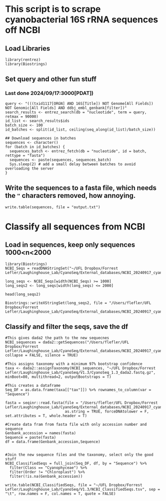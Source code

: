 # This script is to scrape cyanobacterial 16S rRNA sequences off NCBI

## Load Libraries
```
library(rentrez)
library(Biostrings)
```
## Set query and other fun stuff
### Last done 2024/09/17:3000[PDAT])
```
query <- "(((txid1117[ORGN] AND 16S[Title]) NOT Genome[All Fields]) NOT Genomic[All Fields] AND ddbj_embl_genbank[filter])"
search_results <- entrez_search(db = "nucleotide", term = query, retmax = 90000)
id_list <- search_results$ids
batch_size <- 100
id_batches <- split(id_list, ceiling(seq_along(id_list)/batch_size))

## Download sequences in batches
sequences <- character()
for (batch in id_batches) {
  sequences_batch <- entrez_fetch(db = "nucleotide", id = batch, rettype = "fasta")
  sequences <- paste(sequences, sequences_batch)
  Sys.sleep(2) # add a small delay between batches to avoid overloading the server
}
```
## Write the sequences to a fasta file, which needs the ```"``` characters removed, how annoying.
```
write.table(sequences, file = "output.txt")
```
# Classify all sequences from NCBI

## Load in sequences, keep only sequences 1000\<n\<2000

```{r message=FALSE}
library(Biostrings)
NCBI_Seqs = readDNAStringSet("~/UFL Dropbox/Forrest Lefler/Laughinghouse_Lab/CyanoSeq/External_databases/NCBI_20240917_cyano_16S.fa")

long_seqs <- NCBI_Seqs[width(NCBI_Seqs) >= 1000]
long_seqs2 <- long_seqs[width(long_seqs) <= 2000]

head(long_seqs2)

Biostrings::writeXStringSet(long_seqs2, file = "/Users/flefler/UFL Dropbox/Forrest Lefler/Laughinghouse_Lab/CyanoSeq/External_databases/NCBI_20240917_cyano_16S_FILTERED.fa")
```

## Classify and filter the seqs, save the df

```{r message=FALSE}
#This gives dada2 the path to the new sequecnes
NCBI_sequences = dada2::getSequences("/Users/flefler/UFL Dropbox/Forrest Lefler/Laughinghouse_Lab/CyanoSeq/External_databases/NCBI_20240917_cyano_16S_FILTERED.fa", collapse = FALSE, silence = TRUE)

#This assigns taxonomy with a minimum 97% bootstrap confidence
taxa <- dada2::assignTaxonomy(NCBI_sequences, "~/UFL Dropbox/Forrest Lefler/Laughinghouse_Lab/CyanoSeq/V1.3/CyanoSeq_1.3_dada2.fastq.gz", minBoot=80, multithread=2, outputBootstraps = T)

#This creates a dataframe
Seq_DF = as.data.frame(taxa[["tax"]]) %>% rownames_to_column(var = "Sequence")

fasta = seqinr::read.fasta(file = "/Users/flefler/UFL Dropbox/Forrest Lefler/Laughinghouse_Lab/CyanoSeq/External_databases/NCBI_20240917_cyano_16S_FILTERED.fa",
                           as.string = TRUE, forceDNAtolower = F, set.attributes = T, whole.header = T)

#Create data fram from fasta file with only accession number and sequence
Genbank_accession = names(fasta)
Sequence = paste(fasta)
df = data.frame(Genbank_accession,Sequence)


#Join the new sequence files and the taxonomy, select only the good stuff
NCBI_ClassifiedSeqs = full_join(Seq_DF, df, by = "Sequence") %>% 
  filter(Class == "Cyanophyceae") %>% 
  filter(Order != "Chloroplast") %>% 
  filter(!is.na(Genbank_accession))

write.table(NCBI_ClassifiedSeqs, file = "~/UFL Dropbox/Forrest Lefler/Laughinghouse_Lab/CyanoSeq/V1.3/NCBI_ClassifiedSeqs.tsv", sep = "\t", row.names = F, col.names = T, quote = FALSE)
```

